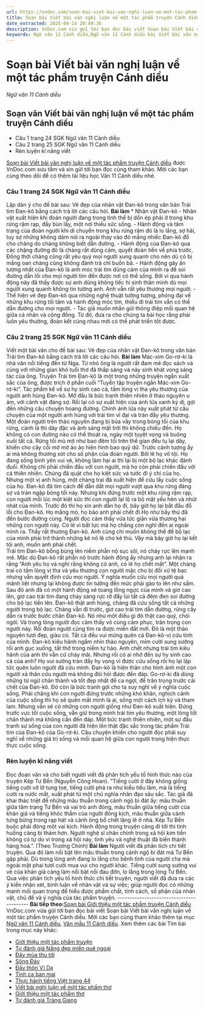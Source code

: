 ```yaml
---
url: https://vndoc.com/soan-bai-viet-bai-van-nghi-luan-ve-mot-tac-pham-truyen-canh-dieu-306983
title: Soạn bài Viết bài văn nghị luận về một tác phẩm truyện Cánh diều - Ngữ văn 11 Cánh diều - VnDoc.com
date_extracted: 2025-04-14 20:49:36
description: VnDoc.com xin gửi tới bạn đọc bài viết Soạn bài Viết bài văn nghị luận về một tác phẩm truyện Cánh diều. Mời các bạn cùng tham khảo để có thêm tài liệu soạn văn 11 Cánh diều nhé.
keywords: Ngữ văn 11 Cánh diều,Ngữ văn 11 Cánh diều bài Viết bài văn nghị luận về một tác phẩm truyện,Soạn văn 11 Cánh diều,văn 11 Cánh diều,soạn văn 11,soạn bài 11 cánh diều,ngữ văn 11 cd,Soạn bài Viết bài văn nghị luận về một tác phẩm truyện Cánh diều,Soạn bài Viết bài văn nghị luận về một tác phẩm truyện,Soạn văn Viết bài văn nghị luận về một tác phẩm truyện,Viết bài văn nghị luận về một tác phẩm truyện
---
```


# Soạn bài Viết bài văn nghị luận về một tác phẩm truyện Cánh diều
 _Ngữ văn 11 Cánh diều_
## Soạn văn Viết bài văn nghị luận về một tác phẩm truyện Cánh diều
  * Câu 1 trang 24 SGK Ngữ văn 11 Cánh diều
  * Câu 2 trang 25 SGK Ngữ văn 11 Cánh diều
  * Rèn luyện kĩ năng viết

[Soạn bài Viết bài văn nghị luận về một tác phẩm truyện Cánh diều](<https://vndoc.com/soan-bai-viet-bai-van-nghi-luan-ve-mot-tac-pham-truyen-canh-dieu-306983>) được VnDoc.com sưu tầm và xin gửi tới bạn đọc cùng tham khảo. Mời các bạn cùng theo dõi để có thêm tài liệu học Văn 11 Cánh diều nhé.
### Câu 1 trang 24 SGK Ngữ văn 11 Cánh diều
Lập dàn ý cho đề bài sau: Vẻ đẹp của nhân vật Đan-kô trong văn bản Trái tim Đan-kô bằng cách trả lời các câu hỏi.
**Bài làm**
\* Nhân vật Đan-kô
\- Nhân vật xuất hiện khi đoàn người đang trong tình thế bị dồn ép phải ở trong khu rừng rậm rạp, đầy bùn lầy, một nơi thiếu sức sống.
\- Hành động và tâm trạng của đoàn người khi di chuyển trong khu rừng rậm đó là lo lắng, sợ hãi, tuy sợ những không dám nói ra ngoài thay vào đó mắng nhiếc Đan-kô đổ cho chàng do chàng không biết dẫn đường.
\- Hành động của Đan-kô qua các chặng đường đó là chàng rất dũng cảm, quyết đoán tiến về phía trước. Đồng thời chàng cũng rất yêu quý mọi người xung quanh cho nên dù có bị mắng oan chàng cũng không đánh trả chỉ buồn bã.
\- Hành động gây ấn tượng nhất của Đan-kô là anh móc trái tim dũng cảm của mình ra để soi đường dẫn lối cho mọi người tìm đến được nơi có thể sống. Bởi vì qua hành động này đã thấy được sự anh dũng không tiếc hi sinh thân mình dù mọi người xung quanh không tin tưởng anh. Anh vẫn rất yêu thương mọi người.
\- Thể hiện vẻ đẹp Đan-kô qua những nghệ thuật tưởng tượng, phóng đại về những khu rừng tối tăm và hành động móc tim, thiếu đi trái tim vẫn có thể dẫn đường cho mọi người.
\- Tác giả muốn nhắn gửi thông điệp mối quan hệ giữa cá nhân và cộng đồng. Từ đó, đưa ra cho chúng ta bài học rằng phải luôn yêu thường, đoàn kết cùng nhau mới có thể phát triển tốt được.
### Câu 2 trang 25 SGK Ngữ văn 11 Cánh diều
Viết một bài văn cho đề bài sau: Vẻ đẹp của nhân vật Đan-kô trong văn bản Trái tim Đan-kô bằng cách trả lời các câu hỏi.
**Bài làm**
Mác-xim Go-rơ-ki là nhà văn nổi tiếng đến từ Nga. Từ nhỏ ông là người rất đam mê đọc sách và cùng với những gian khó tuổi thơ đã thắp sáng và nảy sinh khát vọng sáng tác của ông. Truyện Trái tim Đan-kô là một trong những truyện ngắn xuất sắc của ông, được trích ở phần cuối “Tuyển tập truyện ngắn Mác-xim Go-rơ-ki”. Tác phẩm kể về sự hy sinh cao cả, tấm lòng vị tha yêu thương của người anh hùng Đan-kô.
Mở đầu là bức tranh thiên nhiên ở thảo nguyên u ám, với cảnh vật đáng sợ. Rồi lại có sự xuất hiện của ánh lửa xanh kỳ dị, gợi đến những câu chuyện hoang đường. Chính ánh lửa này xuất phát từ câu chuyện của một người anh hùng với trái tim vĩ đại và tràn đầy yêu thương. Một đoàn người trên thảo nguyên đang bị bủa vây trong bóng tối của khu rừng, cành lá thì dày đặc và ánh sáng mặt trời thì không chiếu đến. Họ không có con đường nào có thể thoát ra, ngày một tuyệt vọng và buông xuôi tất cả. Rừng tối mù mịt như bao đêm tối trên thế gian đều tụ lại dây, khiến cho cây cối mờ mờ ảo ảo hiện hình bao quỷ dữ. Trước cảnh tượng ấy ai mà không thương xót cho số phận của đoàn người. Bởi lẽ họ vô tội. Họ đang sống bình yên vui vẻ, không làm hại ai thì lại bị một bộ lạc khác đánh đuổi. Không chỉ phải chiến đấu với con người, mà họ còn phải chiến đấu với cả thiên nhiên. Chúng đã quật cho họ kiệt sức và tước đi ý chí của họ.
Nhưng một vị anh hùng, một chàng trai đã xuất hiện để cứu lấy cuộc sống của họ. Đan-kô đã tìm cách để dẫn dắt mọi người vượt qua khu rừng đáng sợ và tràn ngập bóng tối này. Nhưng khi đứng trước một khu rừng rậm rạp, con người mỗi lúc một kiệt sức thì con người lại lộ ra bộ mặt yếu hèn và nhút nhát của mình. Trước đó thì họ xin anh dẫn họ đi, bây giờ họ lại bắt đầu đổ lỗi cho Đan-kô. Họ mắng mỏ, họ bảo anh phải chết đi.Họ như bầy thú đã đến bước đường cùng. Người đọc cảm thấy vừa tức giận vừa thương hại những con người này. Có lẽ vì bất lực mà họ chẳng còn nghĩ đến ai ngoài mình ra. Thấy rất thương Đan-kô. Anh cũng chỉ muốn không thể để bộ lạc của mình phải trở thành những kẻ nô lệ cho kẻ thù. Vậy mà bây giờ họ lại kết tội anh, muốn anh phải chết.  
Trái tim Đan-kô bỗng bùng lên niềm phẫn nộ sục sôi, nó cháy rực lên mạnh mẽ. Mặc dù Đan-kô rất phẫn nộ trước hành động ấy nhưng anh lại nhận ra rằng “Anh yêu họ và nghĩ rằng không có anh, có lẽ họ chết mất”. Một chàng trai có tấm lòng vị tha và yêu thương con người mặc cho bị đối xử tệ bạc nhưng vẫn quyết định cứu mọi người. Ý nghĩa muốn cứu mọi người quá mãnh liệt nhưng lại không được tin tưởng đến mức phải gào to lên như sấm.
Sau đó anh đã có một hành động xé toang lồng ngực của mình và giơ cao lên, giơ cao trái tim đang cháy sáng rực rỡ đẩy lùi tất cả đêm đen soi đường cho bộ lạc tiến lên. Đan-kô thật anh hùng, chàng đã cứu sống tất cả những người trong bộ lạc. Chàng vẫn đi trước, giơ cao trái tim dẫn đường, rừng cây dẫn ra trước bước chân Đan-kô. Nó như một điều gì đó thật cao quý, chói ngời. Và trong lòng người đọc cảm thấy vô cùng cảm phục, trân trọng con người này.
Rồi đoàn người cũng tìm ra được miền đất mới. Đó là một thảo nguyên tươi đẹp, giàu có. Tất cả đều vui mừng quên cả Đan-kô-vị cứu tinh của mình. Đan-kô kiêu hãnh ngắm nhìn thảo nguyên, mỉm cười sung sướng rồi anh gục xuống, tắt thở trong niềm tự hào. Anh chết nhưng trái tim kiêu hãnh của anh thì vẫn cứ cháy mãi. Nhưng rồi có ai nhớ đến sự hy sinh cao cả của anh? Họ vui sướng tràn đầy hy vọng vì được cứu sống rồi họ lại lập tức quên luôn người đã cứu mình. Đan-kô là hiện thân cho hình ảnh một con người xả thân cứu người mà không đòi hỏi được đền đáp. Go-rơ-ki đã dùng những từ ngữ chân thành và tốt đẹp nhất để ca ngợi, để trân trọng trước cái chết của Đan-kô. Đó còn là bức tranh gợi cho ta suy nghĩ về ý nghĩa cuộc sống. Phải chăng khi con người đứng trước những khó khăn, nghịch cảnh của cuộc sống thì họ sẽ quên mất mình là ai, sống một cách ích kỷ và tham lam. Nhưng vẫn sẽ có những con người giống như Đan-kô xuất hiện. Đứng trước vực tối cuộc sống, vẫn giữ trong mình trái tim yêu thương, một lòng tốt chân thành mà không cần đền đáp.
Một bức tranh thiên nhiên, một sự đấu tranh sự sống của con người đã hiện lên thật đặc sắc trong tác phẩm Trái tim của Đan-kô của Go-rơ-ki. Câu chuyện khiến cho người đọc phải suy nghĩ về những giá trị sống và mối quan hệ giữa con người trong hiện thực thực cuộc sống.
### Rèn luyện kĩ năng viết
Đọc đoạn văn và cho biết người viết đã phân tích yếu tố hình thức nào của truyện Kép Tư Bền \(Nguyễn Công Hoan\).
“Tiếng cười ở đây không giống tiếng cười vỡ lở tung toé, tiếng cười phá ra như kiểu tiếu lâm, mà là tiếng cười ra nước mắt, xuất phát từ một chủ nghĩa nhân đạo sâu sắc. Tác giả đã khai thác triệt để những mâu thuẫn trong cảnh ngộ bi đát ấy: mâu thuẫn giữa tâm trạng Tư Bền và vai trò anh đóng, mâu thuẫn giữa tiếng cười của khán giả và tiếng khóc thầm của người đóng kịch, mâu thuẫn giữa cảnh tưng bừng trong rạp hát và cảnh ông bố chết lặng lẽ ở nhà. Kép Tư Bền buộc phải đóng một vai kịch. Hành động trong truyện càng đi tới thì tình huống càng bị thảm hơn. Người nghệ sĩ chân chính trong xã hội kim tiền không có tự do vì trong xã hội này, tình yêu và nghệ thuật đã biến thành hàng hoá.”.
\(Theo Trương Chính\)
**Bài làm**
Người viết đã phân tích chi tiết truyện. Qua đó làm nổi bật lên mâu thuẫn trong cảnh ngộ bi đát mà Tư Bền gặp phải. Dù trong lòng anh đang lo lắng cho bệnh tình của người cha mà ngoài mặt phai tươi cười mua vui cho người khác. Tiếng cười sung sướng vui vẻ của khán giả càng làm nổi bật nỗi đau đớn, lo lắng trong lòng Tư Bền. Qua việc phân tích yếu tố hình thức chi tiết truyện, người viết đã đưa ra các ý kiến nhận xét, bình luận về nhân vật và sự việc; giúp người đọc có những manh mối quan trọng để hiểu được phẩm chất, tính cách, số phận của nhân vật, chủ đề và ý nghĩa của tác phẩm truyện.
\-----------------------------------------
**Bài tiếp theo:**[Soạn bài Giới thiệu một tác phẩm truyện Cánh diều](<https://vndoc.com/soan-bai-gioi-thieu-mot-tac-pham-truyen-canh-dieu-306987>)
VnDoc.com vừa gửi tới bạn đọc bài viết Soạn bài Viết bài văn nghị luận về một tác phẩm truyện Cánh diều. Mời các bạn cùng tham khảo thêm tại mục [Ngữ văn 11 Cánh diều](<https://vndoc.com/ngu-van-11-canh-dieu>), [Văn mẫu 11 Cánh diều](<https://vndoc.com/van-mau-lop-11-canh-dieu>).
Xem thêm các bài Tìm bài trong mục này khác:
  * [Giới thiệu một tác phẩm truyện](</soan-bai-gioi-thieu-mot-tac-pham-truyen-canh-dieu-306987>)
  * [Tự đánh giá Nắng đẹp miền quê ngoại](</soan-bai-tu-danh-gia-nang-dep-mien-que-ngoai-canh-dieu-307069>)
  * [Đây mùa thu tới](</soan-bai-day-mua-thu-toi-canh-dieu-307072>)
  * [Sông Đáy](</soan-bai-song-day-canh-dieu-307076>)
  * [Đây thôn Vĩ Dạ](</soan-bai-day-thon-vi-da-canh-dieu-307079>)
  * [Tình ca ban mai](</soan-bai-tinh-ca-ban-mai-canh-dieu-307081>)
  * [Thực hành tiếng Việt trang 44](</soan-bai-thuc-hanh-tieng-viet-trang-44-canh-dieu-307087>)
  * [Viết bài nghị luận về một tác phẩm thơ](</soan-bai-viet-bai-nghi-luan-ve-mot-tac-pham-tho-canh-dieu-307088>)
  * [Giới thiệu một tác phẩm thơ](</soan-bai-gioi-thieu-mot-tac-pham-tho-canh-dieu-307089>)
  * [Tự đánh giá Tràng Giang](</soan-bai-tu-danh-gia-trang-giang-canh-dieu-307091>)

